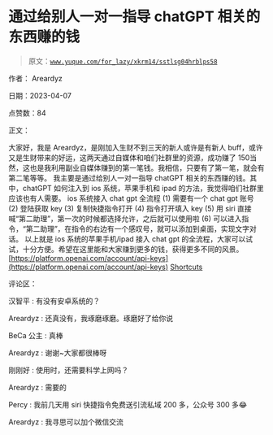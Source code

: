 # 通过给别人一对一指导 chatGPT 相关的东西赚的钱

> 原文：[`www.yuque.com/for_lazy/xkrm14/sstlsg04hrblps58`](https://www.yuque.com/for_lazy/xkrm14/sstlsg04hrblps58)

作者： Areardyz

日期：2023-04-07

点赞数：84

正文：

大家好，我是 Areardyz，是刚加入生财不到三天的新人或许是有新人 buff，或许又是生财带来的好运，这两天通过自媒体和咱们社群里的资源，成功赚了 150当然，这也是我利用副业自媒体赚到的第一笔钱。我相信，只要有了第一笔，就会有第二笔等等。 我主要是通过给别人一对一指导 chatGPT 相关的东西赚的钱。其中，chatGPT 如何注入到 ios 系统，苹果手机和 ipad 的方法，我觉得咱们社群里应该也有人需要。 ios 系统接入 chat gpt 全流程 (1) 需要有一个 chat gpt 账号 (2) 登陆获取 key (3) 复制快捷指令打开 (4) 指令打开填入 key (5) 用 siri 直接喊“第二助理”，第一次的时候都选择允许，之后就可以使用啦 (6) 可以进入指令，“第二助理”，在指令的右边有一个感叹号，就可以添加到桌面，实现文字对话。 以上就是 ios 系统的苹果手机/ipad 接入 chat gpt 的全流程，大家可以试试，十分方便。希望在这里能和大家赚到更多的钱，获得更多不同的风景。 [https://platform.openai.com/account/api-keys](https://platform.openai.com/account/api-keys) [Shortcuts](https://www.icloud.com/shortcuts/0fe479d95dad4888ab92c91bff571661)

评论区：

汉智平 : 有没有安卓系统的？

Areardyz : 还真没有，我琢磨琢磨。琢磨好了给你说

BeCa 公主 : 真棒

Areardyz : 谢谢~大家都很棒呀

刚刚好 : 使用时，还需要科学上网吗？

Areardyz : 需要的

Percy : 我前几天用 siri 快捷指令免费送引流私域 200 多，公众号 300 多😂

Areardyz : 我寻思可以加个微信交流



